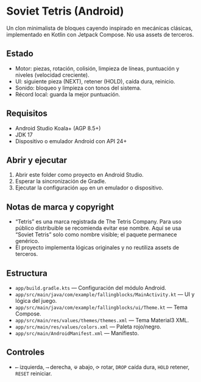 # Soviet Tetris (Android)

Un clon minimalista de bloques cayendo inspirado en mecánicas clásicas, implementado en Kotlin con Jetpack Compose. No usa assets de terceros.

## Estado
- Motor: piezas, rotación, colisión, limpieza de líneas, puntuación y niveles (velocidad creciente).
- UI: siguiente pieza (NEXT), retener (HOLD), caída dura, reinicio.
- Sonido: bloqueo y limpieza con tonos del sistema.
- Récord local: guarda la mejor puntuación.

## Requisitos
- Android Studio Koala+ (AGP 8.5+)
- JDK 17
- Dispositivo o emulador Android con API 24+

## Abrir y ejecutar
1. Abrir este folder como proyecto en Android Studio.
2. Esperar la sincronización de Gradle.
3. Ejecutar la configuración `app` en un emulador o dispositivo.

## Notas de marca y copyright
- “Tetris” es una marca registrada de The Tetris Company. Para uso público distribuible se recomienda evitar ese nombre. Aquí se usa “Soviet Tetris” solo como nombre visible; el paquete permanece genérico.
- El proyecto implementa lógicas originales y no reutiliza assets de terceros.

## Estructura
- `app/build.gradle.kts` — Configuración del módulo Android.
- `app/src/main/java/com/example/fallingblocks/MainActivity.kt` — UI y lógica del juego.
- `app/src/main/java/com/example/fallingblocks/ui/Theme.kt` — Tema Compose.
- `app/src/main/res/values/themes/themes.xml` — Tema Material3 XML.
- `app/src/main/res/values/colors.xml` — Paleta rojo/negro.
- `app/src/main/AndroidManifest.xml` — Manifiesto.

## Controles
- `⟵` izquierda, `⟶` derecha, `⟱` abajo, `⟳` rotar, `DROP` caída dura, `HOLD` retener, `RESET` reiniciar.